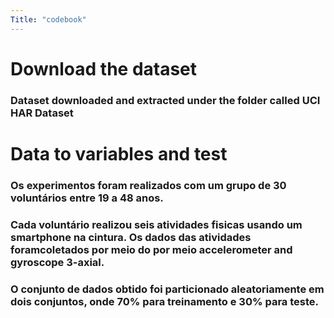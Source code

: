 ```yaml
---
Title: "codebook"
---
```


# Download the dataset
### Dataset downloaded and extracted under the folder called UCI HAR Dataset

# Data to variables and test
### Os experimentos foram realizados com um grupo de 30 voluntários entre 19 a 48 anos.
###  Cada voluntário realizou seis atividades fisicas usando um smartphone na cintura. Os dados das atividades foramcoletados por meio do  por meio accelerometer and gyroscope 3-axial. 
### O conjunto de dados obtido foi particionado aleatoriamente em dois conjuntos, onde 70% para treinamento e 30% para teste.



